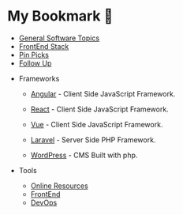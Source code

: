 # My Bookmark 🔗

- [General Software Topics](General.md)
- [FrontEnd Stack](FrontEnd.md)
- [Pin Picks](PinPicks.md)
- [Follow Up](FollowUp.md)

* Frameworks

  - [Angular](Frameworks/Angular.md) - Client Side JavaScript Framework.
  - [React](Frameworks/React.md) - Client Side JavaScript Framework.
  - [Vue](Frameworks/Vue.js.md) - Client Side JavaScript Framework.

  - [Laravel](Frameworks/Laravel.md) - Server Side PHP Framework.
  - [WordPress](Frameworks/WordPress.md) - CMS Built with php.

* Tools

  - [Online Resources](Tools/OnlineResources.md)
  - [FrontEnd](Tools/FrontEndDevelopments.md)
  - [DevOps](Tools/DevOps.md)
